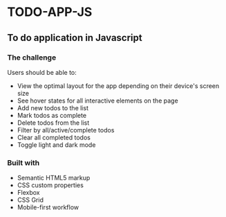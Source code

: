 # TODO-APP-JS
## To do application in Javascript

### The challenge

Users should be able to:

- View the optimal layout for the app depending on their device's screen size
- See hover states for all interactive elements on the page
- Add new todos to the list
- Mark todos as complete
- Delete todos from the list
- Filter by all/active/complete todos
- Clear all completed todos
- Toggle light and dark mode

### Built with

- Semantic HTML5 markup
- CSS custom properties
- Flexbox
- CSS Grid
- Mobile-first workflow
